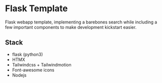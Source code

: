 # Flask Template
Flask webapp template, implementing a barebones search while including a few important components to make development kickstart easier.

## Stack
- flask (python3)
- HTMX
- Tailwindcss + Tailwindmotion
- Font-awesome icons
- Nodejs
